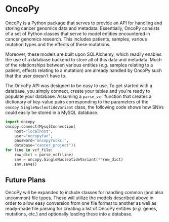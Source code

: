 # OncoPy

OncoPy is a Python package that serves to provide an API for handling and storing cancer genomics data and metadata. Essentially, OncoPy consists of a set of Python classes that serve to model entities encountered in cancer genomics research. This includes patients, samples, various mutation types and the effects of these mutations. 

Moreover, these models are built upon SQLAlchemy, which readily enables the use of a database backend to store all of this data and metadata. Much of the relationships between various entities (_e.g._ samples relating to a patient, effects relating to a mutation) are already handled by OncoPy such that the user doesn't have to.

The OncoPy API was designed to be easy to use. To get started with a database, you simply connect, create your tables and you're ready to populate your database. Assuming a `parse_vcf` function that creates a dictionary of key-value pairs corresponding to the parameters of the `oncopy.SingleNucleotideVariant` class, the following code shows how SNVs could easily be stored in a MySQL database. 

```python
import oncopy
oncopy.connect(MysqlConnection(
    host="localhost", 
    user="oncopyfan", 
    password="oncopyrocks!", 
    database="cancer_project"))
for line in vcf_file:
    row_dict = parse_vcf(line)
    snv = oncopy.SingleNucleotideVariant(**row_dict)
    snv.save()
```

## Future Plans

OncoPy will be expanded to include classes for handling common (and also uncommon) file types. These will utilize the models described above in order to allow easy conversion from one file format to another as well as ready-made file parsing for creating a list of OncoPy entities (_e.g._ genes, mutations, etc.) and optionally loading these into a database. 
